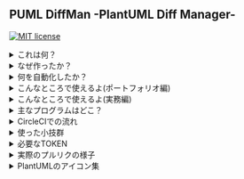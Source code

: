 ## PUML DiffMan -PlantUML Diff Manager-

[![MIT license](https://img.shields.io/badge/License-MIT-blue.svg)](LICENSE)

<details>
<summary>これは何？</summary>

- PlantUMLのコードの画像の比較を自動化した仕組み？リポジトリ

</details>


<details>
<summary>なぜ作ったか？</summary>

- PlantUMLがもっと広まってほしいため、以下のことを容易にし、PlantUMLを使う動機の1つになってほしい
  - 改修前と改修後の図の比較のレビュー
- 思いついたはいいが、似たようなOSSを探せなかったため
- 自分の勉強にもなるため

</details>

<details>
<summary>何を自動化したか？</summary>

- feature/\*ブランチのMasterブランチへのプルリクエスト
- 画像のURL生成
- 画像の比較(Before/After)をプルリクIssueへコメント

</details>

<details>
<summary>こんなところで使えるよ(ポートフォリオ編)</summary>

- UMLを導入することで
  - REAMDEにアーキテクチャ図、ER図をつけると華やかになる
  - チームでの開発や誰かとコミュニケーションをとる時、図も使いますよというアピールになる
    - 非エンジニアとのコミュニケーションは図があるととてもスムーズ(もちろんエンジニア同士も)
- PlantUMLを使うことで
  - 図のバージョン管理もできます( ｰ`дｰ´)ｷﾘｯというアピールになる
- このプログラムを導入することで
  - CircleCIで画像の比較が容易になる => 楽しい!!
  - CircleCIで自動プルリク＆コメント => あふれる全能感!!

</details>

<details>
<summary>こんなところで使えるよ(実務編)</summary>

- PlantUMLとGitを組み合わせることで
  - 配置図/ER図/シーケンス図/フローチャート等のバージョン管理ができる(もちろん対応している図も！！)
    - マーケターの人とかもER図のバージョン管理は嬉しい（らしい）
    - PlantUML単体でやっているとこはあっても、バージョン管理をしっかりしてなければ、とてももったいない
- このプログラムを導入することで
  - プルリクのコメントに画像比較が自動で出るためコードレビューならぬ図のレビューがGitHubの中だけで完結 => 嬉しい!!

</details>

<details>
<summary>主なプログラムはどこ？</summary>

- .circleci/config.yml
- puml\_compressor.rb

</details>

<details>
<summary>CircleCIでの流れ</summary>

![alt](https://www.plantuml.com/plantuml/png/UDfpA2v9B2efpStXqj3IL53GrRLJK4egIinBpb38IynDLKZBp2b9BLBYyanJK4fBJImfBKhLrr9IACb8pUC2AOwEJ2sELL1wqRxgQVVKnytJ7pUlVjoywd7JUYMmj1Aoa6TnSMdguyRLJzVlUzmu_N7ZifYyP-kdlDZJ_7pAYkTJTZzjxd_SjFbnyyB7pK2out7Jf6TTKv-ls0yn2UWyhjISubGunpKl9JEDoo4rBmNaUW3mLbXQ)

- [upseart_pullrequest](https://circleci.com/gh/sunakan/puml-diffman/19)
- [update_pullrequested_issues](https://circleci.com/gh/sunakan/puml-diffman/20)


</details>

<details>
<summary>使った小技群</summary>

- プルリクがなければhubコマンドによるCicleCIから自動プルリク
  - PULL_REQUEST_TEMPLATE.mdを使ってIssueTitleのTemplateも編集可能
- CircleCIで\*.pumlだけdiffがあれば、画像URLを作成
  - コメントや空白行はdiffとして見ていない
- Github APIを利用したプルリクIssueへ画像URLを自動コメント
- 自分でPlantUMLコードの圧縮文字列の作成
  - [PlantUMLのサーバをrubyから使ってみた](https://kray.jp/blog/plantuml-server-from-ruby/)

</details>

<details>
<summary>必要なTOKEN</summary>

- GITHUB\_TOKEN
  - プルリクやコメント追加に必要

</details>

<details>
<summary>実際のプルリクの様子</summary>

- [https://github.com/sunakan/puml-diffman/pull/1](https://github.com/sunakan/puml-diffman/pull/1)
- [https://github.com/sunakan/puml-diffman/pull/3](https://github.com/sunakan/puml-diffman/pull/3)
- [https://github.com/sunakan/puml-diffman/pull/5](https://github.com/sunakan/puml-diffman/pull/5)
  - ちょっと表示に時間がかかるかも

</details>

<details>
<summary>PlantUMLのアイコン集</summary>

- plantuml.comが一覧を載せてくれてる(AWSやTomcatやMySQL等のアイコンもあったり)
- [http://plantuml.com/ja/stdlib](http://plantuml.com/ja/stdlib)
- 新し目のAWSアイコン
- [https://github.com/awslabs/aws-icons-for-plantuml](https://github.com/awslabs/aws-icons-for-plantuml)

</details>
